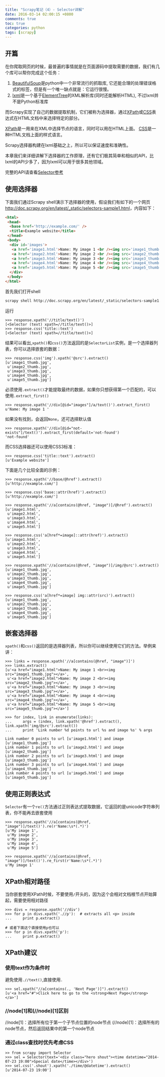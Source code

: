 ```yaml
---
title: "Scrapy笔记（4）- Selector详解"
date: 2016-03-14 02:00:15 +0800
comments: true
toc: true
categories: python
tags: [scrapy]
---
```


## 开篇
在你爬取网页的时候，最普遍的事情就是在页面源码中提取需要的数据，我们有几个库可以帮你完成这个任务：

1. [BeautifulSoup](http://www.crummy.com/software/BeautifulSoup/)是python中一个非常流行的抓取库,
它还能合理的处理错误格式的标签，但是有一个唯一缺点就是：它运行很慢。
2. [lxml](http://lxml.de/)是一个基于[ElementTree](https://docs.python.org/2/library/xml.etree.elementtree.html)的XML解析库(同时还能解析HTML),
不过lxml并不是Python标准库

而Scrapy实现了自己的数据提取机制，它们被称为选择器，通过[XPath](http://www.w3.org/TR/xpath)或[CSS](http://www.w3.org/TR/selectors)表达式在HTML文档中来选择特定的部分。

[XPath](http://www.w3.org/TR/xpath)是一用来在XML中选择节点的语言，同时可以用在HTML上面。
[CSS](http://www.w3.org/TR/selectors)是一种HTML文档上面的样式语言。

Scrapy选择器构建在lxml基础之上，所以可以保证速度和准确性。

本章我们来详细讲解下选择器的工作原理，还有它们极其简单和相似的API，比lxml的API少多了，因为lxml可以用于很多其他领域。

完整的API请查看[Selector参考](http://doc.scrapy.org/en/latest/topics/selectors.html#topics-selectors-ref)

## 使用选择器
下面我们通过Scrapy shell演示下选择器的使用，假设我们有如下的一个网页<http://doc.scrapy.org/en/latest/_static/selectors-sample1.html>，内容如下：
``` html
<html>
 <head>
  <base href='http://example.com/' />
  <title>Example website</title>
 </head>
 <body>
  <div id='images'>
   <a href='image1.html'>Name: My image 1 <br /><img src='image1_thumb.jpg' /></a>
   <a href='image2.html'>Name: My image 2 <br /><img src='image2_thumb.jpg' /></a>
   <a href='image3.html'>Name: My image 3 <br /><img src='image3_thumb.jpg' /></a>
   <a href='image4.html'>Name: My image 4 <br /><img src='image4_thumb.jpg' /></a>
   <a href='image5.html'>Name: My image 5 <br /><img src='image5_thumb.jpg' /></a>
  </div>
 </body>
</html>
```
首先我们打开shell
``` bash
scrapy shell http://doc.scrapy.org/en/latest/_static/selectors-sample1.html
```
运行
```
>>> response.xpath('//title/text()')
[<Selector (text) xpath=//title/text()>]
>>> response.css('title::text')
[<Selector (text) xpath=//title/text()>]
```
结果可以看出,`xpath()`和`css()`方法返回的是`SelectorList`实例，是一个选择器列表，你可以选择嵌套的数据：
```
>>> response.css('img').xpath('@src').extract()
[u'image1_thumb.jpg',
 u'image2_thumb.jpg',
 u'image3_thumb.jpg',
 u'image4_thumb.jpg',
 u'image5_thumb.jpg']
```
必须使用`.extract()`才能提取最终的数据，如果你只想获得第一个匹配的，可以使用`.extract_first()`
```
>>> response.xpath('//div[@id="images"]/a/text()').extract_first()
u'Name: My image 1 '
```
如果没有找到，会返回`None`，还可选择默认值
```
>>> response.xpath('//div[@id="not-exists"]/text()').extract_first(default='not-found')
'not-found'
```
而CSS选择器还可以使用CSS3标准：
```
>>> response.css('title::text').extract()
[u'Example website']
```
下面是几个比较全面的示例：
```
>>> response.xpath('//base/@href').extract()
[u'http://example.com/']

>>> response.css('base::attr(href)').extract()
[u'http://example.com/']

>>> response.xpath('//a[contains(@href, "image")]/@href').extract()
[u'image1.html',
 u'image2.html',
 u'image3.html',
 u'image4.html',
 u'image5.html']

>>> response.css('a[href*=image]::attr(href)').extract()
[u'image1.html',
 u'image2.html',
 u'image3.html',
 u'image4.html',
 u'image5.html']

>>> response.xpath('//a[contains(@href, "image")]/img/@src').extract()
[u'image1_thumb.jpg',
 u'image2_thumb.jpg',
 u'image3_thumb.jpg',
 u'image4_thumb.jpg',
 u'image5_thumb.jpg']

>>> response.css('a[href*=image] img::attr(src)').extract()
[u'image1_thumb.jpg',
 u'image2_thumb.jpg',
 u'image3_thumb.jpg',
 u'image4_thumb.jpg',
 u'image5_thumb.jpg']

```

## 嵌套选择器
`xpath()`和`css()`返回的是选择器列表，所以你可以继续使用它们的方法。举例来讲：
```
>>> links = response.xpath('//a[contains(@href, "image")]')
>>> links.extract()
[u'<a href="image1.html">Name: My image 1 <br><img src="image1_thumb.jpg"></a>',
 u'<a href="image2.html">Name: My image 2 <br><img src="image2_thumb.jpg"></a>',
 u'<a href="image3.html">Name: My image 3 <br><img src="image3_thumb.jpg"></a>',
 u'<a href="image4.html">Name: My image 4 <br><img src="image4_thumb.jpg"></a>',
 u'<a href="image5.html">Name: My image 5 <br><img src="image5_thumb.jpg"></a>']

>>> for index, link in enumerate(links):
...     args = (index, link.xpath('@href').extract(), link.xpath('img/@src').extract())
...     print 'Link number %d points to url %s and image %s' % args

Link number 0 points to url [u'image1.html'] and image [u'image1_thumb.jpg']
Link number 1 points to url [u'image2.html'] and image [u'image2_thumb.jpg']
Link number 2 points to url [u'image3.html'] and image [u'image3_thumb.jpg']
Link number 3 points to url [u'image4.html'] and image [u'image4_thumb.jpg']
Link number 4 points to url [u'image5.html'] and image [u'image5_thumb.jpg']
```
## 使用正则表达式
`Selector`有一个`re()`方法通过正则表达式提取数据，它返回的是unicode字符串列表，你不能再去嵌套使用
```
>>> response.xpath('//a[contains(@href, "image")]/text()').re(r'Name:\s*(.*)')
[u'My image 1',
 u'My image 2',
 u'My image 3',
 u'My image 4',
 u'My image 5']

>>> response.xpath('//a[contains(@href, "image")]/text()').re_first(r'Name:\s*(.*)')
u'My image 1'
```

## XPath相对路径
当你嵌套使用XPath时候，不要使用`/`开头的，因为这个会相对文档根节点开始算起，需要使用相对路径
```
>>> divs = response.xpath('//div')
>>> for p in divs.xpath('.//p'):  # extracts all <p> inside
...     print p.extract()

# 或者下面这个直接使用p也可以
>>> for p in divs.xpath('p'):
...     print p.extract()
```

## XPath建议

### 使用text作为条件时
避免使用`.//text()`,直接使用`.`
```
>>> sel.xpath("//a[contains(., 'Next Page')]").extract()
[u'<a href="#">Click here to go to the <strong>Next Page</strong></a>']
```

### //node[1]和(//node)[1]区别
//node[1]：选择所有位于第一个子节点位置的node节点
(//node)[1]：选择所有的node节点，然后返回结果中的第一个node节点

### 通过class查找时优先考虑CSS
```
>> from scrapy import Selector
>>> sel = Selector(text='<div class="hero shout"><time datetime="2014-07-23 19:00">Special date</time></div>')
>>> sel.css('.shout').xpath('./time/@datetime').extract()
[u'2014-07-23 19:00']
```

